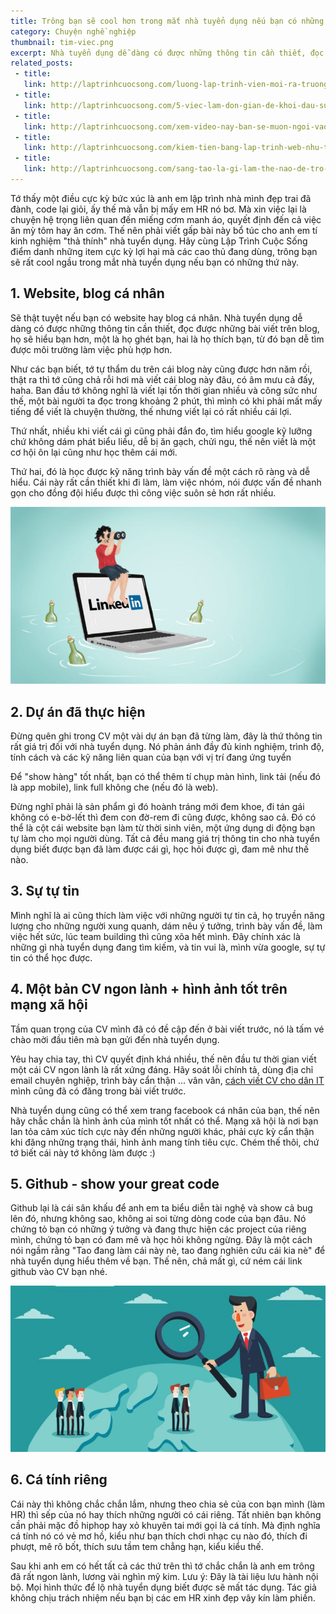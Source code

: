 ```yaml
---
title: Trông bạn sẽ cool hơn trong mắt nhà tuyển dụng nếu bạn có những thứ này
category: Chuyện nghề nghiệp
thumbnail: tim-viec.png
excerpt: Nhà tuyển dụng dễ dàng có được những thông tin cần thiết, đọc được những bài viết trên blog, họ sẽ hiểu bạn hơn, một là họ ghét bạn, hai là họ thích bạn, từ đó bạn dễ tìm được môi trường làm việc phù hợp hơn.
related_posts:
 - title: 
   link: http://laptrinhcuocsong.com/luong-lap-trinh-vien-moi-ra-truong.html
 - title: 
   link: http://laptrinhcuocsong.com/5-viec-lam-don-gian-de-khoi-dau-su-nghiep-lap-trinh-vien-nghiem-tuc.html
 - title: 
   link: http://laptrinhcuocsong.com/xem-video-nay-ban-se-muon-ngoi-vao-va-lap-trinh-ngay-lap-tuc.html
 - title: 
   link: http://laptrinhcuocsong.com/kiem-tien-bang-lap-trinh-web-nhu-the-nao.html
 - title: 
   link: http://laptrinhcuocsong.com/sang-tao-la-gi-lam-the-nao-de-tro-nen-sang-tao.html
---
```


Tớ thấy một điều cực kỳ bức xúc là anh em lập trình nhà mình đẹp trai đã đành, code lại giỏi, ấy thế mà vẫn bị mấy em HR nó bơ. Mà xin việc lại là chuyện hệ trọng liên quan đến miếng cơm manh áo, quyết định đến cả việc ăn mỳ tôm hay ăn cơm. Thế nên phải viết gấp bài này bổ túc cho anh em tí kinh nghiệm "thả thính" nhà tuyển dụng. Hãy cùng Lập Trình Cuộc Sống điểm danh những item cực kỳ lợi hại mà các cao thủ đang dùng, trông bạn sẽ rất cool ngầu trong mắt nhà tuyển dụng nếu bạn có những thứ này.

## 1. Website, blog cá nhân

Sẽ thật tuyệt nếu bạn có website hay blog cá nhân. Nhà tuyển dụng dễ dàng có được những thông tin cần thiết, đọc được những bài viết trên blog, họ sẽ hiểu bạn hơn, một là họ ghét bạn, hai là họ thích bạn, từ đó bạn dễ tìm được môi trường làm việc phù hợp hơn.

Như các bạn biết, tớ tự thẩm du trên cái blog này cũng được hơn năm rồi, thật ra thì tớ cũng chả rỗi hơi mà viết cái blog này đâu, có âm mưu cả đấy, haha. Ban đầu tớ không nghĩ là viết lại tốn thời gian nhiều và công sức như thế, một bài người ta đọc trong khoảng 2 phút, thì mình có khi phải mất mấy tiếng để viết là chuyện thường, thế nhưng viết lại có rất nhiều cái lợi.

Thứ nhất, nhiều khi viết cái gì cũng phải đắn đo, tìm hiểu google kỹ lưỡng chứ không dám phát biểu liều, dễ bị ăn gạch, chửi ngu, thế nên viết là một cơ hội ôn lại cũng như học thêm cái mới.

Thứ hai, đó là học được kỹ năng trình bày vấn đề một cách rõ ràng và dễ hiểu. Cái này rất cần thiết khi đi làm, làm việc nhóm, nói được vấn đề nhanh gọn cho đồng đội hiểu được thì công việc suôn sẻ hơn rất nhiều.

![Tìm việc](images/tim-viec-1.jpg)

## 2. Dự án đã thực hiện

Đừng quên ghi trong CV một vài dự án bạn đã từng làm, đây là thứ thông tin rất giá trị đối với nhà tuyển dụng. Nó phản ánh đầy đủ kinh nghiệm, trình độ, tính cách và các kỹ năng liên quan của bạn với vị trí đang ứng tuyển

Để "show hàng" tốt nhất, bạn có thể thêm tí chụp màn hình, link tải (nếu đó là app mobile), link full không che (nếu đó là web).

Đừng nghĩ phải là sản phẩm gì đó hoành tráng mới đem khoe, đi tán gái không có e-bờ-lết thì đem con đờ-rem đi cũng được, không sao cả. Đó có thể là cột cái website bạn làm từ thời sinh viên, một ứng dụng di động bạn tự làm cho mọi người dùng. Tất cả đều mang giá trị thông tin cho nhà tuyển dụng biết được bạn đã làm được cái gì, học hỏi được gì, đam mê như thế nào.

## 3. Sự tự tin

Mình nghĩ là ai cũng thích làm việc với những người tự tin cả, họ truyền năng lượng cho những người xung quanh, dám nêu ý tưởng, trình bày vấn đề, làm việc hết sức, lúc team building thì cũng xõa hết mình. Đây chính xác là những gì nhà tuyển dụng đang tìm kiếm, và tin vui là, mình vừa google, sự tự tin có thể học được.

## 4. Một bản CV ngon lành + hình ảnh tốt trên mạng xã hội

Tầm quan trọng của CV mình đã có đề cập đến ở bài viết trước, nó là tấm vé chào mời đầu tiên mà bạn gửi đến nhà tuyển dụng.

Yêu hay chia tay, thì CV quyết định khá nhiều, thế nên đầu tư thời gian viết một cái CV ngon lành là rất xứng đáng. Hãy soát lỗi chính tả, dùng địa chỉ email chuyên nghiệp, trình bày cẩn thận ... vân vân, [cách viết CV cho dân IT](http://laptrinhcuocsong.com/viet-cv-xin-viec-nhu-the-nao-download-mau-cv.html) mình cũng đã có đăng trong bài viết trước.

Nhà tuyển dụng cũng có thể xem trang facebook cá nhân của bạn, thế nên hãy chắc chắn là hình ảnh của mình tốt nhất có thể. Mạng xã hội là nơi bạn lan tỏa cảm xúc tích cực này đến những người khác, phải cực kỳ cẩn thận khi đăng những trạng thái, hình ảnh mang tính tiêu cực. Chém thế thôi, chứ tớ biết cái này tớ không làm được :)

## 5. Github - show your great code

Github lại là cái sân khấu để anh em ta biểu diễn tài nghệ và show cả bug lên đó, nhưng không sao, không ai soi từng dòng code của bạn đâu. Nó chứng tỏ bạn có những ý tưởng và đang thực hiện các project của riêng mình, chứng tỏ bạn có đam mê và học hỏi không ngừng. Đây là một cách nói ngầm rằng "Tao đang làm cái này nè, tao đang nghiên cứu cái kia nè" để nhà tuyển dụng hiểu thêm về bạn. Thế nên, chả mất gì, cứ ném cái link github vào CV bạn nhé.

![Tìm việc](images/tim-viec-2.jpg)

## 6. Cá tính riêng

Cái này thì không chắc chắn lắm, nhưng theo chia sẻ của con bạn mình (làm HR) thì sếp của nó hay thích những người có cái riêng. Tất nhiên bạn không cần phải mặc đồ hiphop hay xỏ khuyên tai mới gọi là cá tính. Mà định nghĩa cá tính nó có vẻ mơ hồ, kiểu như bạn thích chơi nhạc cụ nào đó, thích đi phượt, mê rô bốt, thích sưu tầm tem chẳng hạn, kiểu kiểu thế. 

Sau khi anh em có hết tất cả các thứ trên thì tớ chắc chắn là anh em trông đã rất ngon lành, lương vài nghìn mỹ kim. Lưu ý: Đây là tài liệu lưu hành nội bộ. Mọi hình thức để lộ nhà tuyển dụng biết được sẽ mất tác dụng. Tác giả không chịu trách nhiệm nếu bạn bị các em HR xinh đẹp vây kín làm phiền.




